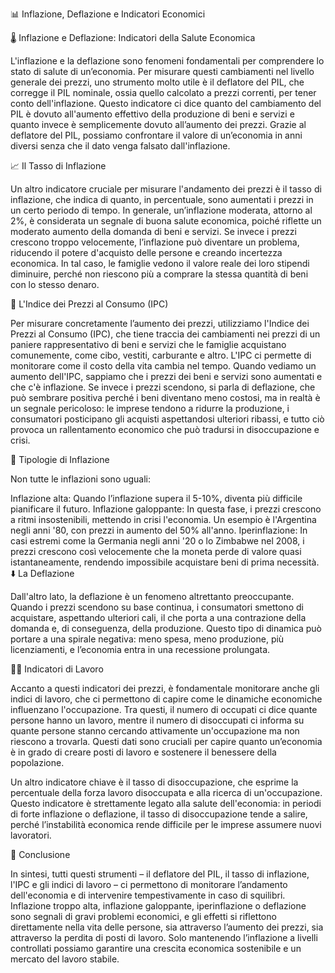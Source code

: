 📊 Inflazione, Deflazione e Indicatori Economici

🌡️ Inflazione e Deflazione: Indicatori della Salute Economica

L'inflazione e la deflazione sono fenomeni fondamentali per comprendere lo stato di salute di un’economia. Per misurare questi cambiamenti nel livello generale dei prezzi, uno strumento molto utile è il deflatore del PIL, che corregge il PIL nominale, ossia quello calcolato a prezzi correnti, per tener conto dell'inflazione. Questo indicatore ci dice quanto del cambiamento del PIL è dovuto all'aumento effettivo della produzione di beni e servizi e quanto invece è semplicemente dovuto all’aumento dei prezzi. Grazie al deflatore del PIL, possiamo confrontare il valore di un’economia in anni diversi senza che il dato venga falsato dall'inflazione.

📈 Il Tasso di Inflazione

Un altro indicatore cruciale per misurare l'andamento dei prezzi è il tasso di inflazione, che indica di quanto, in percentuale, sono aumentati i prezzi in un certo periodo di tempo. In generale, un’inflazione moderata, attorno al 2%, è considerata un segnale di buona salute economica, poiché riflette un moderato aumento della domanda di beni e servizi. Se invece i prezzi crescono troppo velocemente, l’inflazione può diventare un problema, riducendo il potere d'acquisto delle persone e creando incertezza economica. In tal caso, le famiglie vedono il valore reale dei loro stipendi diminuire, perché non riescono più a comprare la stessa quantità di beni con lo stesso denaro.

🛒 L'Indice dei Prezzi al Consumo (IPC)

Per misurare concretamente l’aumento dei prezzi, utilizziamo l'Indice dei Prezzi al Consumo (IPC), che tiene traccia dei cambiamenti nei prezzi di un paniere rappresentativo di beni e servizi che le famiglie acquistano comunemente, come cibo, vestiti, carburante e altro. L'IPC ci permette di monitorare come il costo della vita cambia nel tempo. Quando vediamo un aumento dell'IPC, sappiamo che i prezzi dei beni e servizi sono aumentati e che c'è inflazione. Se invece i prezzi scendono, si parla di deflazione, che può sembrare positiva perché i beni diventano meno costosi, ma in realtà è un segnale pericoloso: le imprese tendono a ridurre la produzione, i consumatori posticipano gli acquisti aspettandosi ulteriori ribassi, e tutto ciò provoca un rallentamento economico che può tradursi in disoccupazione e crisi.

🔺 Tipologie di Inflazione

Non tutte le inflazioni sono uguali:

Inflazione alta: Quando l’inflazione supera il 5-10%, diventa più difficile pianificare il futuro.
Inflazione galoppante: In questa fase, i prezzi crescono a ritmi insostenibili, mettendo in crisi l'economia. Un esempio è l'Argentina negli anni '80, con prezzi in aumento del 50% all'anno.
Iperinflazione: In casi estremi come la Germania negli anni '20 o lo Zimbabwe nel 2008, i prezzi crescono così velocemente che la moneta perde di valore quasi istantaneamente, rendendo impossibile acquistare beni di prima necessità.
⬇️ La Deflazione

Dall'altro lato, la deflazione è un fenomeno altrettanto preoccupante. Quando i prezzi scendono su base continua, i consumatori smettono di acquistare, aspettando ulteriori cali, il che porta a una contrazione della domanda e, di conseguenza, della produzione. Questo tipo di dinamica può portare a una spirale negativa: meno spesa, meno produzione, più licenziamenti, e l’economia entra in una recessione prolungata.

👷‍♂️ Indicatori di Lavoro

Accanto a questi indicatori dei prezzi, è fondamentale monitorare anche gli indici di lavoro, che ci permettono di capire come le dinamiche economiche influenzano l'occupazione. Tra questi, il numero di occupati ci dice quante persone hanno un lavoro, mentre il numero di disoccupati ci informa su quante persone stanno cercando attivamente un'occupazione ma non riescono a trovarla. Questi dati sono cruciali per capire quanto un’economia è in grado di creare posti di lavoro e sostenere il benessere della popolazione.

Un altro indicatore chiave è il tasso di disoccupazione, che esprime la percentuale della forza lavoro disoccupata e alla ricerca di un'occupazione. Questo indicatore è strettamente legato alla salute dell'economia: in periodi di forte inflazione o deflazione, il tasso di disoccupazione tende a salire, perché l’instabilità economica rende difficile per le imprese assumere nuovi lavoratori.

🔧 Conclusione

In sintesi, tutti questi strumenti – il deflatore del PIL, il tasso di inflazione, l'IPC e gli indici di lavoro – ci permettono di monitorare l’andamento dell'economia e di intervenire tempestivamente in caso di squilibri. Inflazione troppo alta, inflazione galoppante, iperinflazione o deflazione sono segnali di gravi problemi economici, e gli effetti si riflettono direttamente nella vita delle persone, sia attraverso l’aumento dei prezzi, sia attraverso la perdita di posti di lavoro. Solo mantenendo l’inflazione a livelli controllati possiamo garantire una crescita economica sostenibile e un mercato del lavoro stabile.
